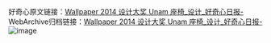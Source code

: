好奇心原文链接：[Wallpaper 2014 设计大奖 Unam 座椅_设计_好奇心日报-](https://www.qdaily.com/articles/2219.html)
WebArchive归档链接：[Wallpaper 2014 设计大奖 Unam 座椅_设计_好奇心日报-](http://web.archive.org/web/20190623150951/https://www.qdaily.com/articles/2219.html)
![image](http://ww3.sinaimg.cn/large/007d5XDply1g3vbwco52pj30u03aiane)